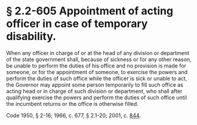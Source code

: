 # § 2.2-605 Appointment of acting officer in case of temporary disability.

<p>When any officer in charge of or at the head of any division or department of the state government shall, because of sickness or for any other reason, be unable to perform the duties of his office and no provision is made for someone, or for the appointment of someone, to exercise the powers and perform the duties of such office while the officer is sick or unable to act, the Governor may appoint some person temporarily to fill such office as acting head or in charge of such division or department, who shall after qualifying exercise the powers and perform the duties of such office until the incumbent returns or the office is otherwise filled.</p><p>Code 1950, § 2-16; 1966, c. 677, § 2.1-20; 2001, c. <a href='http://lis.virginia.gov/cgi-bin/legp604.exe?011+ful+CHAP0844'>844</a>.</p>